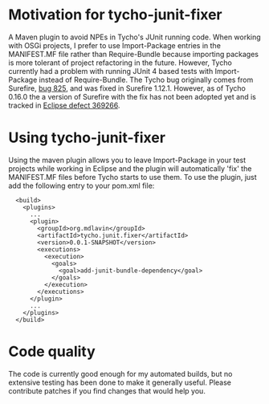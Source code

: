 Motivation for tycho-junit-fixer
================================

A Maven plugin to avoid NPEs in Tycho's JUnit running code.  When working with OSGi projects, I prefer to use
Import-Package entries in the MANIFEST.MF file rather than Require-Bundle because importing packages is more tolerant 
of project refactoring in the future.  However, Tycho currently had a problem with running JUnit 4 based tests with 
Import-Package instead of Require-Bundle.  The Tycho bug originally comes from Surefire, [bug 825](http://jira.codehaus.org/browse/SUREFIRE-825), and was fixed in
Surefire 1.12.1.  However, as of Tycho 0.16.0 the a version of Surefire with the fix has not been adopted yet and is
tracked in [Eclipse defect 369266](https://bugs.eclipse.org/bugs/show_bug.cgi?id=369266).

Using tycho-junit-fixer
=======================

Using the maven plugin allows you to leave Import-Package in your test projects while working in Eclipse and the plugin
will automatically 'fix' the MANIFEST.MF files before Tycho starts to use them.  To use the plugin, just add the
following entry to your pom.xml file:

```
  <build>
    <plugins>
      ...
      <plugin>
        <groupId>org.mdlavin</groupId>
        <artifactId>tycho.junit.fixer</artifactId>
        <version>0.0.1-SNAPSHOT</version>
        <executions>
          <execution>
            <goals>
              <goal>add-junit-bundle-dependency</goal>
            </goals>
          </execution>
        </executions>
      </plugin>
      ...
    </plugins>
  </build>
```

Code quality
============
The code is currently good enough for my automated builds, but no extensive testing has been done to make it generally
useful.  Please contribute patches if you find changes that would help you.
